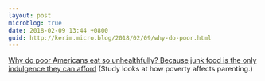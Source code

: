 ```yaml
---
layout: post
microblog: true
date: 2018-02-09 13:44 +0800
guid: http://kerim.micro.blog/2018/02/09/why-do-poor.html
---
```

[Why do poor Americans eat so unhealthfully? Because junk food is the only indulgence they can afford](http://www.latimes.com/opinion/op-ed/la-oe-singh-food-deserts-nutritional-disparities-20180207-story.html) (Study looks at how poverty affects parenting.)
